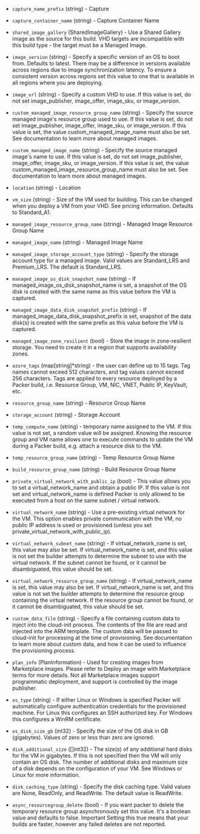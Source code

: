 <!-- Code generated from the comments of the Config struct in builder/azure/arm/config.go; DO NOT EDIT MANUALLY -->

-   `capture_name_prefix` (string) - Capture

-   `capture_container_name` (string) - Capture Container Name
-   `shared_image_gallery` (SharedImageGallery) - Use a Shared Gallery
image
as the source for this build. VHD targets are incompatible with this build
type - the target must be a Managed Image.

-   `image_version` (string) - Specify a specific version of an OS to boot from.
Defaults to latest. There may be a difference in versions available
across regions due to image synchronization latency. To ensure a consistent
version across regions set this value to one that is available in all
regions where you are deploying.

-   `image_url` (string) - Specify a custom VHD to use. If this value is set, do
not set image_publisher, image_offer, image_sku, or image_version.

-   `custom_managed_image_resource_group_name` (string) - Specify the source
managed image's resource group used to use. If this value is set, do not
set image_publisher, image_offer, image_sku, or image_version. If this
value is set, the value custom_managed_image_name must also be set. See
documentation
to learn more about managed images.

-   `custom_managed_image_name` (string) - Specify the source managed image's
name to use. If this value is set, do not set image_publisher,
image_offer, image_sku, or image_version. If this value is set, the
value custom_managed_image_resource_group_name must also be set. See
documentation
to learn more about managed images.

-   `location` (string) - Location
-   `vm_size` (string) - Size of the VM used for building. This can be changed
when you deploy a VM from your VHD. See
pricing
information. Defaults to Standard_A1.

-   `managed_image_resource_group_name` (string) - Managed Image Resource Group Name
-   `managed_image_name` (string) - Managed Image Name
-   `managed_image_storage_account_type` (string) - Specify the storage account
type for a managed image. Valid values are Standard_LRS and Premium_LRS.
The default is Standard_LRS.

-   `managed_image_os_disk_snapshot_name` (string) - If
managed_image_os_disk_snapshot_name is set, a snapshot of the OS disk
is created with the same name as this value before the VM is captured.

-   `managed_image_data_disk_snapshot_prefix` (string) - If
managed_image_data_disk_snapshot_prefix is set, snapshot of the data
disk(s) is created with the same prefix as this value before the VM is
captured.

-   `managed_image_zone_resilient` (bool) - Store the image in zone-resilient storage. You need to create it
in a region that supports availability zones.

-   `azure_tags` (map[string]*string) - the user can define up to 15
tags. Tag names cannot exceed 512 characters, and tag values cannot exceed
256 characters. Tags are applied to every resource deployed by a Packer
build, i.e. Resource Group, VM, NIC, VNET, Public IP, KeyVault, etc.

-   `resource_group_name` (string) - Resource Group Name
-   `storage_account` (string) - Storage Account
-   `temp_compute_name` (string) - temporary name assigned to the VM. If this
value is not set, a random value will be assigned. Knowing the resource
group and VM name allows one to execute commands to update the VM during a
Packer build, e.g. attach a resource disk to the VM.

-   `temp_resource_group_name` (string) - Temp Resource Group Name
-   `build_resource_group_name` (string) - Build Resource Group Name
-   `private_virtual_network_with_public_ip` (bool) - This value allows you to
set a virtual_network_name and obtain a public IP. If this value is not
set and virtual_network_name is defined Packer is only allowed to be
executed from a host on the same subnet / virtual network.

-   `virtual_network_name` (string) - Use a pre-existing virtual network for the
VM. This option enables private communication with the VM, no public IP
address is used or provisioned (unless you set
private_virtual_network_with_public_ip).

-   `virtual_network_subnet_name` (string) - If virtual_network_name is set,
this value may also be set. If virtual_network_name is set, and this
value is not set the builder attempts to determine the subnet to use with
the virtual network. If the subnet cannot be found, or it cannot be
disambiguated, this value should be set.

-   `virtual_network_resource_group_name` (string) - If virtual_network_name is
set, this value may also be set. If virtual_network_name is set, and
this value is not set the builder attempts to determine the resource group
containing the virtual network. If the resource group cannot be found, or
it cannot be disambiguated, this value should be set.

-   `custom_data_file` (string) - Specify a file containing custom data to inject
into the cloud-init process. The contents of the file are read and injected
into the ARM template. The custom data will be passed to cloud-init for
processing at the time of provisioning. See
documentation
to learn more about custom data, and how it can be used to influence the
provisioning process.

-   `plan_info` (PlanInformation) - Used for creating images from Marketplace images.
Please refer to Deploy an image with Marketplace
terms for more details. Not
all Marketplace images support programmatic deployment, and support is
controlled by the image publisher.

-   `os_type` (string) - If either Linux or Windows is specified Packer will
automatically configure authentication credentials for the provisioned
machine. For Linux this configures an SSH authorized key. For Windows
this configures a WinRM certificate.

-   `os_disk_size_gb` (int32) - Specify the size of the OS disk in GB
(gigabytes). Values of zero or less than zero are ignored.

-   `disk_additional_size` ([]int32) - The size(s) of any additional
hard disks for the VM in gigabytes. If this is not specified then the VM
will only contain an OS disk. The number of additional disks and maximum
size of a disk depends on the configuration of your VM. See
Windows
or
Linux
for more information.

-   `disk_caching_type` (string) - Specify the disk caching type. Valid values
are None, ReadOnly, and ReadWrite. The default value is ReadWrite.

-   `async_resourcegroup_delete` (bool) - If you want packer to delete the
temporary resource group asynchronously set this value. It's a boolean
value and defaults to false. Important Setting this true means that
your builds are faster, however any failed deletes are not reported.
